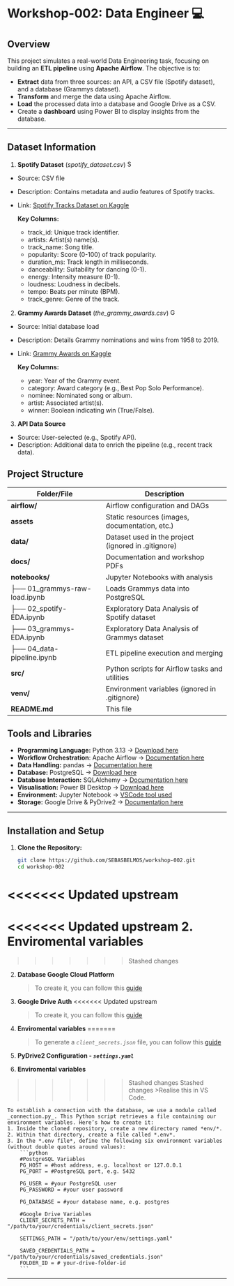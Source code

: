 # Workshop-002: Data Engineer 💻

## Overview  
This project simulates a real-world Data Engineering task, focusing on building an **ETL pipeline** using **Apache Airflow**. The objective is to:  
- **Extract** data from three sources: an API, a CSV file (Spotify dataset), and a database (Grammys dataset).  
- **Transform** and merge the data using Apache Airflow.  
- **Load** the processed data into a database and Google Drive as a CSV.  
- Create a **dashboard** using Power BI to display insights from the database.  

---

## Dataset Information
1. **Spotify Dataset** (*spotify_dataset.csv*) <img src="https://upload.wikimedia.org/wikipedia/commons/thumb/1/19/Spotify_logo_without_text.svg/2048px-Spotify_logo_without_text.svg.png" alt="Spotify" width="15px"/>
- Source: CSV file
- Description: Contains metadata and audio features of Spotify tracks.
- Link: [Spotify Tracks Dataset on Kaggle](https://www.kaggle.com/datasets/maharshipandya/-spotify-tracks-dataset)

    **Key Columns:**
    - track_id: Unique track identifier.
    - artists: Artist(s) name(s).
    - track_name: Song title.
    - popularity: Score (0-100) of track popularity.
    - duration_ms: Track length in milliseconds.
    - danceability: Suitability for dancing (0-1).
    - energy: Intensity measure (0-1).
    - loudness: Loudness in decibels.
    - tempo: Beats per minute (BPM).
    - track_genre: Genre of the track.

2. **Grammy Awards Dataset** (*the_grammy_awards.csv*) <img src="https://www.pikpng.com/pngl/b/135-1355099_grammy-award-logo-png-download-grammy-awards-2018.png" alt="Grammys" width="15px"/>
- Source: Initial database load
- Description: Details Grammy nominations and wins from 1958 to 2019.
- Link: [Grammy Awards on Kaggle](https://www.kaggle.com/datasets/unanimad/grammy-awards)

    **Key Columns:**
    - year: Year of the Grammy event.
    - category: Award category (e.g., Best Pop Solo Performance).
    - nominee: Nominated song or album.
    - artist: Associated artist(s).
    - winner: Boolean indicating win (True/False).

3. **API Data Source**
- Source: User-selected (e.g., Spotify API).
- Description: Additional data to enrich the pipeline (e.g., recent track data).


## Project Structure

| Folder/File            | Description |
|------------------------|------------|
| **airflow/**               | Airflow configuration and DAGs  |
| **assets**             | Static resources (images, documentation, etc.) |
| **data/**             | Dataset used in the project (ignored in .gitignore) |
| **docs/**              | Documentation and workshop PDFs |
| **notebooks/**        | Jupyter Notebooks with analysis |
| ├── 01_grammys-raw-load.ipynb | Loads Grammys data into PostgreSQL  |  
| ├── 02_spotify-EDA.ipynb   | Exploratory Data Analysis of Spotify dataset    |  
| ├── 03_grammys-EDA.ipynb   | Exploratory Data Analysis of Grammys dataset    |  
| ├── 04_data-pipeline.ipynb | ETL pipeline execution and merging    |
| **src/**                   | Python scripts for Airflow tasks and utilities   | 
| **venv/**              | Environment variables (ignored in .gitignore) |
| **README.md**         | This file |

## Tools and Libraries

- **Programming Language:** Python 3.13 -> [Download here](https://www.python.org/downloads/)
- **Workflow Orchestration**: Apache Airflow → [Documentation here](https://airflow.apache.org/docs/)
- **Data Handling:** pandas -> [Documentation here](https://pandas.pydata.org/)
- **Database:** PostgreSQL -> [Download here](https://www.postgresql.org/download/)
- **Database Interaction:** SQLAlchemy -> [Documentation here](https://docs.sqlalchemy.org/)
- **Visualisation:** Power BI Desktop -> [Download here](https://www.microsoft.com/es-es/power-platform/products/power-bi/desktop)
- **Environment:** Jupyter Notebook -> [VSCode tool used](https://code.visualstudio.com/docs/datascience/jupyter-notebooks)
- **Storage:** Google Drive & PyDrive2 -> [Documentation here](https://docs.iterative.ai/PyDrive2/)

---

## Installation and Setup

1. **Clone the Repository:**
   ```bash
   git clone https://github.com/SEBASBELMOS/workshop-002.git
   cd workshop-002
   ```

<<<<<<< Updated upstream
=======
<<<<<<< Updated upstream
2. **Enviromental variables**
=======
>>>>>>> Stashed changes
2. **Database Google Cloud Platform**
    > To create it, you can follow this [guide](https://github.com/SEBASBELMOS/workshop-002/blob/main/docs/guides/google_cloud_config.md)

3. **Google Drive Auth**
<<<<<<< Updated upstream
    > To create it, you can follow this [guide](https://github.com/SEBASBELMOS/workshop-002/blob/main/docs/guides/google_cloud_config.md)

5. **Enviromental variables**
=======
    > To generate a *`client_secrets.json`* file, you can follow this [guide](https://github.com/SEBASBELMOS/workshop-002/blob/main/docs/guides/google_cloud_config.md)

4. **PyDrive2 Configuration - *`settings.yaml`***

5. **Enviromental variables**
>>>>>>> Stashed changes
>>>>>>> Stashed changes
    >Realise this in VS Code.

    To establish a connection with the database, we use a module called _connection.py_. This Python script retrieves a file containing our environment variables. Here’s how to create it:
    1. Inside the cloned repository, create a new directory named *env/*.
    2. Within that directory, create a file called *.env*.
    3. In the *.env file*, define the following six environment variables (without double quotes around values):
        ```python
        #PostgreSQL Variables
        PG_HOST = #host address, e.g. localhost or 127.0.0.1
        PG_PORT = #PostgreSQL port, e.g. 5432

        PG_USER = #your PostgreSQL user
        PG_PASSWORD = #your user password
        
        PG_DATABASE = #your database name, e.g. postgres

        #Google Drive Variables
        CLIENT_SECRETS_PATH = "/path/to/your/credentials/client_secrets.json"

        SETTINGS_PATH = "/path/to/your/env/settings.yaml"

        SAVED_CREDENTIALS_PATH = "/path/to/your/credentials/saved_credentials.json"
        FOLDER_ID = # your-drive-folder-id
        ```

---